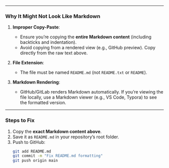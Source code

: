 
---

### **Why It Might Not Look Like Markdown**
1. **Improper Copy-Paste**:
   - Ensure you’re copying the **entire Markdown content** (including backticks and indentation).
   - Avoid copying from a rendered view (e.g., GitHub preview). Copy directly from the raw text above.

2. **File Extension**:
   - The file must be named `README.md` (not `README.txt` or `README`).

3. **Markdown Rendering**:
   - GitHub/GitLab renders Markdown automatically. If you’re viewing the file locally, use a Markdown viewer (e.g., VS Code, Typora) to see the formatted version.

---

### **Steps to Fix**
1. Copy the **exact Markdown content above**.
2. Save it as `README.md` in your repository’s root folder.
3. Push to GitHub:
   ```bash
   git add README.md
   git commit -m "Fix README.md formatting"
   git push origin main
